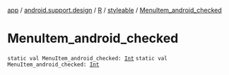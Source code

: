 [app](../../../index.md) / [android.support.design](../../index.md) / [R](../index.md) / [styleable](index.md) / [MenuItem_android_checked](.)

# MenuItem_android_checked

`static val MenuItem_android_checked: `[`Int`](https://kotlinlang.org/api/latest/jvm/stdlib/kotlin/-int/index.html)
`static val MenuItem_android_checked: `[`Int`](https://kotlinlang.org/api/latest/jvm/stdlib/kotlin/-int/index.html)